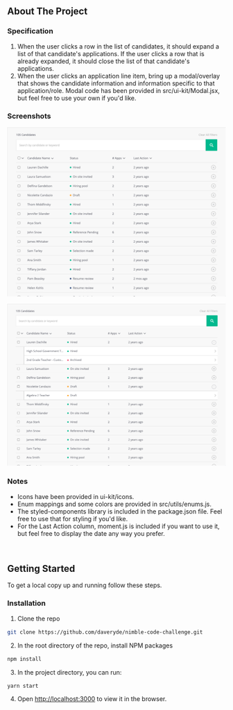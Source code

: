 <!-- ABOUT THE PROJECT -->
## About The Project

### Specification

1. When the user clicks a row in the list of candidates, it should expand a list of that candidate's applications. If the user clicks a row that is already expanded, it should close the list of that candidate's applications.
2. When the user clicks an application line item, bring up a modal/overlay that shows the candidate information and information specific to that application/role. Modal code has been provided in src/ui-kit/Modal.jsx, but feel free to use your own if you'd like.

### Screenshots

![Product Screen Shot - original][product-screenshot-original]

![Product Screen Shot - expanded][product-screenshot-expanded]

### Notes

- Icons have been provided in ui-kit/icons.
- Enum mappings and some colors are provided in src/utils/enums.js.
- The styled-components library is included in the package.json file. Feel free to use that for styling if you'd like.
- For the Last Action column, moment.js is included if you want to use it, but feel free to display the date any way you prefer.
<br />


<!-- GETTING STARTED -->
## Getting Started

To get a local copy up and running follow these steps.

### Installation

1. Clone the repo
```sh
git clone https://github.com/daveryde/nimble-code-challenge.git
```
2. In the root directory of the repo, install NPM packages
```sh
npm install
```
3. In the project directory, you can run:
```sh
yarn start
```
4. Open [http://localhost:3000](http://localhost:3000) to view it in the browser.


<!-- MARKDOWN LINKS & IMAGES -->
[product-screenshot-original]: public/original.png
[product-screenshot-expanded]: public/expanded.png
